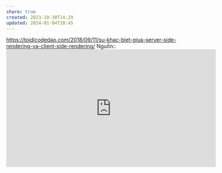 ```yaml
---
share: true
created: 2023-10-30T14:29
updated: 2024-01-04T20:45
---
```

https://toidicodedao.com/2018/09/11/su-khac-biet-giua-server-side-rendering-va-client-side-rendering/
Nguồn:: <iframe width="560" height="315" src="https://www.youtube.com/embed/watch?v=HLEu57iLrRo" title="YouTube video player" frameborder="0" allow="accelerometer; autoplay; clipboard-write; encrypted-media; gyroscope; picture-in-picture; web-share" referrerpolicy="strict-origin-when-cross-origin" allowfullscreen></iframe>